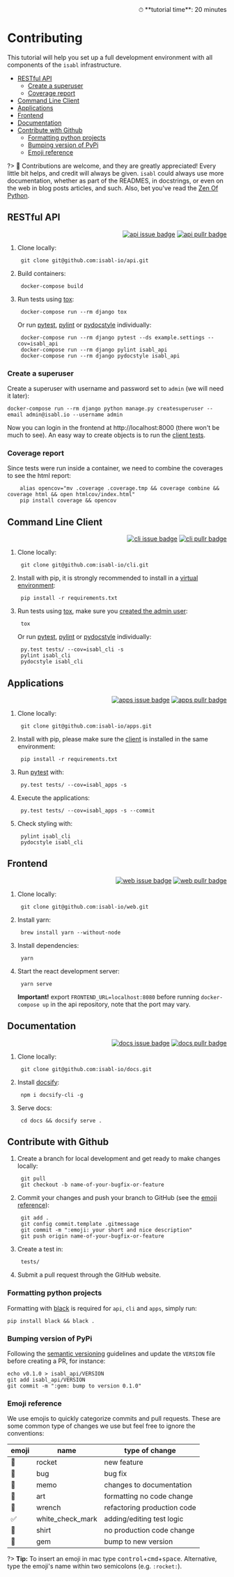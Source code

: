 <div style="text-align: right"> ⏱ **tutorial time**: 20 minutes </div>

# Contributing

This tutorial will help you set up a full development environment with all components of the `isabl` infrastructure.

- [RESTful API](#restful-api)
    - [Create a superuser](#create-a-superuser)
    - [Coverage report](#coverage-report)
- [Command Line Client](#command-line-client)
- [Applications](#applications)
- [Frontend](#frontend)
- [Documentation](#documentation)
- [Contribute with Github](#contribute-with-github)
    - [Formatting python projects](#formatting-python-projects)
    - [Bumping version of PyPi](#bumping-version-of-pypi)
    - [Emoji reference](#emoji-reference)

?> 📘 Contributions are welcome, and they are greatly appreciated! Every little bit helps, and credit will always be given. `isabl` could always use more documentation, whether as part of the READMES, in docstrings, or even on the web in blog posts articles, and such. Also, bet you've read the [Zen Of Python].

## RESTful API

<div style="text-align: right">

[![api issue badge][issue_api_badge]][issue_api_base]
[![api pullr badge][pullr_api_badge]][pullr_api_base]</div>

1. Clone locally:

        git clone git@github.com:isabl-io/api.git

1. Build containers:

        docker-compose build

1. Run tests using [tox]:

        docker-compose run --rm django tox

    Or run [pytest], [pylint] or [pydocstyle] individually:

        docker-compose run --rm django pytest --ds example.settings --cov=isabl_api
        docker-compose run --rm django pylint isabl_api
        docker-compose run --rm django pydocstyle isabl_api

### Create a superuser

Create a superuser with username and password set to `admin` (we will need it later):

    docker-compose run --rm django python manage.py createsuperuser --email admin@isabl.io --username admin

Now you can login in the frontend at http://localhost:8000 (there won't be much to see). An easy way to create objects is to run the [client tests](#command-line-client).

### Coverage report

Since tests were run inside a container, we need to combine the coverages to see the html report:

        alias opencov="mv .coverage .coverage.tmp && coverage combine && coverage html && open htmlcov/index.html"
        pip install coverage && opencov

## Command Line Client

<div style="text-align: right">

[![cli issue badge][issue_cli_badge]][issue_cli_base]
[![cli pullr badge][pullr_cli_badge]][pullr_cli_base]</div>

1. Clone locally:

        git clone git@github.com:isabl-io/cli.git

1. Install with pip, it is strongly recommended to install in a [virtual environment]:

        pip install -r requirements.txt

1. Run tests using [tox], make sure you [created the admin user](#create-a-superuser):

        tox

    Or run [pytest], [pylint] or [pydocstyle] individually:

        py.test tests/ --cov=isabl_cli -s
        pylint isabl_cli
        pydocstyle isabl_cli

## Applications

<div style="text-align: right">

[![apps issue badge][issue_apps_badge]][issue_apps_base]
[![apps pullr badge][pullr_apps_badge]][pullr_apps_base]</div>

1. Clone locally:

        git clone git@github.com:isabl-io/apps.git

1. Install with pip, please make sure the [client](#command-line-client) is installed in the same environment:

        pip install -r requirements.txt

1. Run [pytest] with:

        py.test tests/ --cov=isabl_apps -s

1. Execute the applications:

        py.test tests/ --cov=isabl_apps -s --commit

1. Check styling with:

        pylint isabl_cli
        pydocstyle isabl_cli

## Frontend

<div style="text-align: right">

[![web issue badge][issue_web_badge]][issue_web_base]
[![web pullr badge][pullr_web_badge]][pullr_web_base]</div>

1. Clone locally:

        git clone git@github.com:isabl-io/web.git

1. Install yarn:

        brew install yarn --without-node

1. Install dependencies:

        yarn

1. Start the react development server:

        yarn serve

    **Important!** export `FRONTEND_URL=localhost:8080` before running `docker-compose up` in the api repository, note that the port may vary.

## Documentation

<div style="text-align: right">

[![docs issue badge][issue_docs_badge]][issue_docs_base]
[![docs pullr badge][pullr_docs_badge]][pullr_docs_base]</div>

1. Clone locally:

        git clone git@github.com:isabl-io/docs.git

1. Install [docsify]:

        npm i docsify-cli -g

1. Serve docs:

        cd docs && docsify serve .

## Contribute with Github

1. Create a branch for local development and get ready to make changes locally:

        git pull
        git checkout -b name-of-your-bugfix-or-feature

1. Commit your changes and push your branch to GitHub (see the [emoji reference](#emoji-reference)):

        git add .
        git config commit.template .gitmessage
        git commit -m ":emoji: your short and nice description"
        git push origin name-of-your-bugfix-or-feature

1. Create a test in:

        tests/

1. Submit a pull request through the GitHub website.

### Formatting python projects

Formatting with [black] is required for `api`, `cli` and `apps`, simply run:

    pip install black && black .

### Bumping version of PyPi

Following the [semantic versioning] guidelines and  update the `VERSION` file before creating a PR, for instance:

    echo v0.1.0 > isabl_api/VERSION
    git add isabl_api/VERSION
    git commit -m ":gem: bump to version 0.1.0"

### Emoji reference

We use emojis to quickly categorize commits and pull requests. These are some common type of changes we use but feel free to ignore the conventions:

| emoji | name             | type of change              |
| ----- | ---------------- | --------------------------- |
| 🚀    | rocket           | new feature                 |
| 🐛    | bug              | bug fix                     |
| 📝    | memo             | changes to documentation    |
| 🎨    | art              | formatting  no code change  |
| 🔧    | wrench           | refactoring production code |
| ✅     | white_check_mark | adding/editing test logic   |
| 👕    | shirt            | no production code change   |
| 💎    | gem              | bump to new version         |

?> **Tip:** To insert an emoji in mac type <kbd>control</kbd>+<kbd>cmd</kbd>+<kbd>space</kbd>. Alternative, type the emoji's name within two semicolons (e.g. `:rocket:`).

<!-- badges -->
[issue_api_badge]: https://img.shields.io/github/issues/isabl-io/api.svg
[issue_api_base]: https://github.com/isabl-io/docs/issues
[issue_docs_badge]: https://img.shields.io/github/issues/isabl-io/docs.svg
[issue_docs_base]: https://github.com/isabl-io/docs/issues
[issue_apps_badge]: https://img.shields.io/github/issues/isabl-io/apps.svg
[issue_apps_base]: https://github.com/isabl-io/docs/issues
[issue_cli_badge]: https://img.shields.io/github/issues/isabl-io/cli.svg
[issue_cli_base]: https://github.com/isabl-io/docs/issues
[issue_web_badge]: https://img.shields.io/github/issues/isabl-io/web.svg
[issue_web_base]: https://github.com/isabl-io/docs/issues
[pullr_api_badge]: https://img.shields.io/github/issues-pr/isabl-io/api.svg
[pullr_api_base]: https://github.com/isabl-io/api/compare
[pullr_apps_badge]: https://img.shields.io/github/issues-pr/isabl-io/apps.svg
[pullr_apps_base]: https://github.com/isabl-io/apps/compare
[pullr_cli_badge]: https://img.shields.io/github/issues-pr/isabl-io/cli.svg
[pullr_cli_base]: https://github.com/isabl-io/cli/compare
[pullr_web_badge]: https://img.shields.io/github/issues-pr/isabl-io/web.svg
[pullr_web_base]: https://github.com/isabl-io/web/compare
[pullr_docs_badge]: https://img.shields.io/github/issues-pr/isabl-io/docs.svg
[pullr_docs_base]: https://github.com/isabl-io/docs/compare

<!-- links -->
[coverage]:https://coverage.readthedocs.io
[issue]: https://github.com/isabl-io/api/issues
[pydocstyle]: http://www.pydocstyle.org/en
[pylint]: https://www.pylint.org/
[pytest-env]: https://github.com/MobileDynasty/pytest-env
[pytest]: https://docs.pytest.org/en/latest/
[semantic versioning]: http://semver.org/
[tox]: http://tox.readthedocs.io/
[black]: https://github.com/ambv/black
[virtual environment]: https://docs.python.org/3/tutorial/venv.html
[virtualenvwrapper]: hhttps://virtualenvwrapper.readthedocs.io/en/latest/
[zen of python]: https://www.python.org/dev/peps/pep-0020/#the-zen-of-python
[docsify]: https://docsify.js.org/#/quickstart
